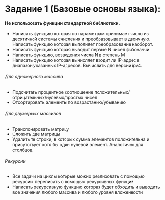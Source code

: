 # Задание 1 (Базовые основы языка):

#### Не использовать функции стандартной библиотеки.

- Написать функцию которая по параметрам принимает число из десятичной системы счисления и преобразовывает в двоичную. Написать функцию которая выполняет преобразование наоборот.
- Написать функцию которая выводит первые N чисел фибоначчи
- Написать функцию, возведения числа N в степень M
- Написать функцию которая вычисляет входит ли IP-адрес в диапазон указанных IP-адресов. Вычислить для версии ipv4.

###### Для одномерного массива
- Подсчитать процентное соотношение положительных/отрицательных/нулевых/простых чисел
- Отсортировать элементы по возрастанию/убыванию

###### Для двумерных массивов
- Транспонировать матрицу
- Сложить две матрицы
- Удалить те строки, в которых сумма элементов положительна и присутствует хотя бы один нулевой элемент. Аналогично для столбцов.

###### Рекурсии
- Все задачи на циклы которые можно реализовать с помощью рекурсии, переписать с помощью рекурсивных функций
- Написать рекурсивную функцию которая будет обходить и выводить все значения любого массива и любого уровня вложенности